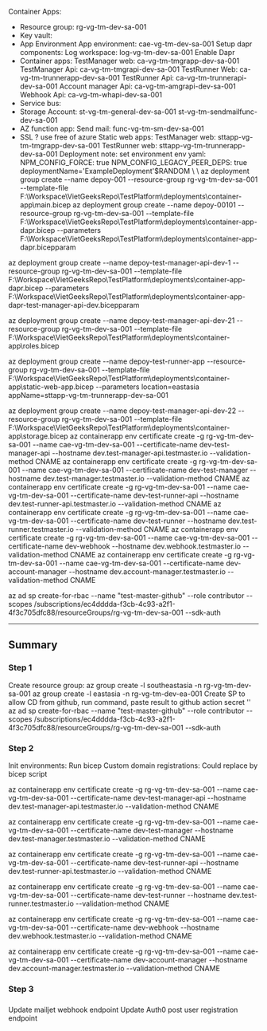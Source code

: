 Container Apps:

- Resource group:
  rg-vg-tm-dev-sa-001
- Key vault:
- App Environment
  App environment: cae-vg-tm-dev-sa-001
  Setup dapr components:
  Log workspace: log-vg-tm-dev-sa-001
  Enable Dapr
- Container apps:
  TestManager web: ca-vg-tm-tmgrapp-dev-sa-001
  TestManager Api: ca-vg-tm-tmgrapi-dev-sa-001
  TestRunner Web: ca-vg-tm-trunnerapp-dev-sa-001
  TestRunner Api: ca-vg-tm-trunnerapi-dev-sa-001
  Account manager Api: ca-vg-tm-amgrapi-dev-sa-001
  Webhook Api: ca-vg-tm-whapi-dev-sa-001
- Service bus:
- Storage Account:
  st-vg-tm-general-dev-sa-001
  st-vg-tm-sendmailfunc-dev-sa-001
- AZ function app:
  Send mail: func-vg-tm-sm-dev-sa-001
- SSL ? use free of azure
  Static web apps:
  TestManager web: sttapp-vg-tm-tmgrapp-dev-sa-001
  TestRunner web: sttapp-vg-tm-trunnerapp-dev-sa-001
  Deployment note:
  set environment env yaml:
  NPM_CONFIG_FORCE: true
  NPM_CONFIG_LEGACY_PEER_DEPS: true
  deploymentName='ExampleDeployment'$RANDOM \\
  \\
  az deployment group create --name depoy-001 --resource-group rg-vg-tm-dev-sa-001 --template-file F:\\Workspace\\VietGeeksRepo\\TestPlatform\\deployments\\container-app\\main.bicep
  az deployment group create --name depoy-00101 --resource-group rg-vg-tm-dev-sa-001 --template-file F:\\Workspace\\VietGeeksRepo\\TestPlatform\\deployments\\container-app-dapr.bicep --parameters F:\\Workspace\\VietGeeksRepo\\TestPlatform\\deployments\\container-app-dapr.bicepparam

az deployment group create --name depoy-test-manager-api-dev-1 --resource-group rg-vg-tm-dev-sa-001 --template-file F:\\Workspace\\VietGeeksRepo\\TestPlatform\\deployments\\container-app-dapr.bicep --parameters F:\\Workspace\\VietGeeksRepo\\TestPlatform\\deployments\\container-app-dapr-test-manager-api-dev.bicepparam

az deployment group create --name depoy-test-manager-api-dev-21 --resource-group rg-vg-tm-dev-sa-001 --template-file F:\\Workspace\\VietGeeksRepo\\TestPlatform\deployments\container-app\roles.bicep

az deployment group create --name depoy-test-runner-app --resource-group rg-vg-tm-dev-sa-001 --template-file F:\\Workspace\\VietGeeksRepo\\TestPlatform\\deployments\\container-app\\static-web-app.bicep --parameters location=eastasia appName=sttapp-vg-tm-trunnerapp-dev-sa-001

az deployment group create --name depoy-test-manager-api-dev-22 --resource-group rg-vg-tm-dev-sa-001 --template-file F:\\Workspace\\VietGeeksRepo\\TestPlatform\\deployments\container-app\storage.bicep
az containerapp env certificate create -g rg-vg-tm-dev-
sa-001 --name cae-vg-tm-dev-sa-001 --certificate-name dev-test-manager-api --hostname dev.test-manager-api.testmaster.io --validation-method CNAME
az containerapp env certificate create -g rg-vg-tm-dev-sa-001 --name cae-vg-tm-dev-sa-001 --certificate-name dev-test-manager --hostname dev.test-manager.testmaster.io --validation-method CNAME
az containerapp env certificate create -g rg-vg-tm-dev-sa-001 --name cae-vg-tm-dev-sa-001 --certificate-name dev-test-runner-api --hostname dev.test-runner-api.testmaster.io --validation-method CNAME
az containerapp env certificate create -g rg-vg-tm-dev-sa-001 --name cae-vg-tm-dev-sa-001 --certificate-name dev-test-runner --hostname dev.test-runner.testmaster.io --validation-method CNAME
az containerapp env certificate create -g rg-vg-tm-dev-sa-001 --name cae-vg-tm-dev-sa-001 --certificate-name dev-webhook --hostname dev.webhook.testmaster.io --validation-method CNAME
az containerapp env certificate create -g rg-vg-tm-dev-sa-001 --name cae-vg-tm-dev-sa-001 --certificate-name dev-account-manager --hostname dev.account-manager.testmaster.io --validation-method CNAME

az ad sp create-for-rbac --name "test-master-github" --role contributor --scopes /subscriptions/ec4dddda-f3cb-4c93-a2f1-4f3c705dfc88/resourceGroups/rg-vg-tm-dev-sa-001 --sdk-auth

---

## Summary

### Step 1

Create resource group:
az group create -l southeastasia -n rg-vg-tm-dev-sa-001
az group create -l eastasia -n rg-vg-tm-dev-ea-001
Create SP to allow CD from github, run command, paste result to github action secret ''
az ad sp create-for-rbac --name "test-master-github" --role contributor --scopes /subscriptions/ec4dddda-f3cb-4c93-a2f1-4f3c705dfc88/resourceGroups/rg-vg-tm-dev-sa-001 --sdk-auth

### Step 2

Init environments:
Run bicep
Custom domain registrations: Could replace by bicep script

az containerapp env certificate create -g rg-vg-tm-dev-sa-001 --name cae-vg-tm-dev-sa-001 --certificate-name dev-test-manager-api --hostname dev.test-manager-api.testmaster.io --validation-method CNAME

az containerapp env certificate create -g rg-vg-tm-dev-sa-001 --name cae-vg-tm-dev-sa-001 --certificate-name dev-test-manager --hostname dev.test-manager.testmaster.io --validation-method CNAME

az containerapp env certificate create -g rg-vg-tm-dev-sa-001 --name cae-vg-tm-dev-sa-001 --certificate-name dev-test-runner-api --hostname dev.test-runner-api.testmaster.io --validation-method CNAME

az containerapp env certificate create -g rg-vg-tm-dev-sa-001 --name cae-vg-tm-dev-sa-001 --certificate-name dev-test-runner --hostname dev.test-runner.testmaster.io --validation-method CNAME

az containerapp env certificate create -g rg-vg-tm-dev-sa-001 --name cae-vg-tm-dev-sa-001 --certificate-name dev-webhook --hostname dev.webhook.testmaster.io --validation-method CNAME

az containerapp env certificate create -g rg-vg-tm-dev-sa-001 --name cae-vg-tm-dev-sa-001 --certificate-name dev-account-manager --hostname dev.account-manager.testmaster.io --validation-method CNAME

### Step 3

###

Update mailjet webhook endpoint
Update Auth0 post user registration endpoint
